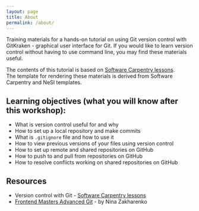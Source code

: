 ```yaml
---
layout: page
title: About
permalink: /about/
---
```


Training materials for a hands-on tutorial on using Git version control with GitKraken - graphical user interface for Git. If you would like to learn version control without having to use 
command line, you may find these materials useful.

The contents of this tutorial is based on [Software Carpentry lessons](http://swcarpentry.github.io/git-novice/).
<br>
The template for rendering these materials is derived from Software Carpentry and NeSI templates.

## Learning objectives (what you will know after this workshop):

* What is version control useful for and why
* How to set up a local repository and make commits
* What is `.gitignore` file and how to use it
* How to view previous versions of your files using version control
* How to set up remote and shared repositories on GitHub
* How to push to and pull from repositories on GitHub
* How to resolve conflicts working on shared repositories on GitHub

## Resources

* Version control with Git - [Software Carpentry lessons](http://swcarpentry.github.io/git-novice/)
* [Frontend Masters Advanced Git](https://github.com/nnja/advanced-git) - by Nina Zakharenko

